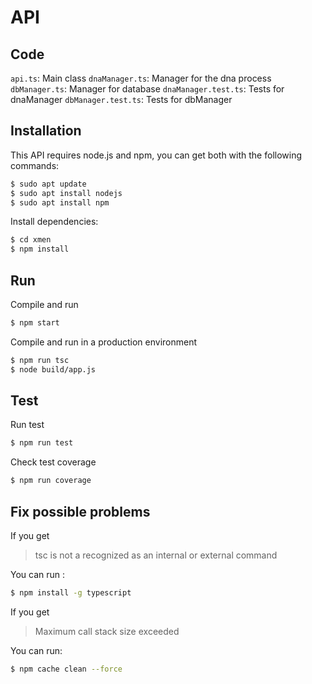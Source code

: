 # API 

## Code 
`api.ts`: Main class
`dnaManager.ts`: Manager for the dna process
`dbManager.ts`: Manager for database
`dnaManager.test.ts`: Tests for dnaManager
`dbManager.test.ts`: Tests for dbManager
    
## Installation
This API requires node.js and npm, you can get both with the following commands:

```sh
$ sudo apt update
$ sudo apt install nodejs
$ sudo apt install npm
```

Install dependencies: 
```sh
$ cd xmen
$ npm install
```
## Run
Compile and run 

```sh
$ npm start
```

Compile and run in a production environment
```sh
$ npm run tsc
$ node build/app.js
```
## Test
Run test 

```sh
$ npm run test
```

Check test coverage

```sh
$ npm run coverage
```
## Fix possible problems
If you get 
> tsc is not a recognized as an internal or external command 

You can run :
```sh
$ npm install -g typescript
```

If you get 
> Maximum call stack size exceeded

You can run:
```sh
$ npm cache clean --force
```